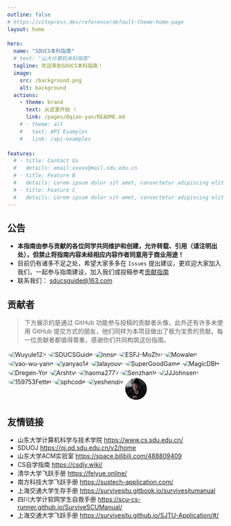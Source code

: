 ```yaml
---
outline: false
# https://vitepress.dev/reference/default-theme-home-page
layout: home

hero:
  name: "SDUCS本科指南"
  # text: "山大计算机本科指南"
  tagline: 欢迎来到SDUCS本科指南！
  image:
    src: /background.png
    alt: background
  actions:
    - theme: brand
      text: 从这里开始 !
      link: /pages/0qian-yan/README.md
    # - theme: alt
    #   text: API Examples
    #   link: /api-examples

features:
  # - title: Contact Us
  #   details: email:xxxxx@mail.sdu.edu.cn
  # - title: Feature B
  #   details: Lorem ipsum dolor sit amet, consectetur adipiscing elit
  # - title: Feature C
  #   details: Lorem ipsum dolor sit amet, consectetur adipiscing elit
---
```


<style>
.VPHomeHero .image {
  max-width: 420px !important; /* 默认280，可调大 */
  width: 420px !important;
  height: auto !important;
}
@media (min-width: 640px) {
  .VPHomeHero .image {
    max-width: 540px !important;
    width: 540px !important;
  }
}
</style>

## 公告
- **本指南由参与贡献的各位同学共同维护和创建，允许转载、引用（请注明出处），但禁止将指南内容未经相应内容作者同意用于商业用途！**
- 目前仍有诸多不足之处，希望大家多多在 `Issues` 提出建议，更欢迎大家加入我们，一起参与指南建设，加入我们或投稿参考[贡献指南](join.md)
- 联系我们： sducsguide@163.com

## 贡献者

> 下方展示的是通过 GitHub 功能参与投稿的贡献者头像，此外还有许多未使用 GitHub 提交方式的朋友，他们同样为本项目做出了极为宝贵的贡献。每一位贡献者都值得尊重，感谢你们共同构筑这份指南。

<div style="display: flex; flex-wrap: wrap;">

<div style="margin: 2px;">
  <a>
    <img src="https://avatars.githubusercontent.com/u/93558445?v=4" alt="Wuyule123" style="width: 50px; height: 50px; border-radius: 50%;"/>
  </a>
</div>
      
<div style="margin: 2px;">
  <a>
    <img src="https://avatars.githubusercontent.com/u/214280146?v=4" alt="SDUCSGuide" style="width: 50px; height: 50px; border-radius: 50%;"/>
  </a>
</div>
      
<div style="margin: 2px;">
  <a>
    <img src="https://avatars.githubusercontent.com/u/109359652?v=4" alt="innsn" style="width: 50px; height: 50px; border-radius: 50%;"/>
  </a>
</div>
      
<div style="margin: 2px;">
  <a>
    <img src="https://avatars.githubusercontent.com/u/139056883?v=4" alt="ESFJ-MoZhu" style="width: 50px; height: 50px; border-radius: 50%;"/>
  </a>
</div>
      
<div style="margin: 2px;">
  <a>
    <img src="https://avatars.githubusercontent.com/u/88531871?v=4" alt="Mowalen" style="width: 50px; height: 50px; border-radius: 50%;"/>
  </a>
</div>
      
<div style="margin: 2px;">
  <a>
    <img src="https://avatars.githubusercontent.com/u/115643176?v=4" alt="yao-wu-yang" style="width: 50px; height: 50px; border-radius: 50%;"/>
  </a>
</div>
      
<div style="margin: 2px;">
  <a>
    <img src="https://avatars.githubusercontent.com/u/95868242?v=4" alt="yanyao14" style="width: 50px; height: 50px; border-radius: 50%;"/>
  </a>
</div>
      
<div style="margin: 2px;">
  <a>
    <img src="https://avatars.githubusercontent.com/u/93507387?v=4" alt="lalayouyi" style="width: 50px; height: 50px; border-radius: 50%;"/>
  </a>
</div>
      
<div style="margin: 2px;">
  <a>
    <img src="https://avatars.githubusercontent.com/u/39123432?v=4" alt="SuperGoodGame" style="width: 50px; height: 50px; border-radius: 50%;"/>
  </a>
</div>
      
<div style="margin: 2px;">
  <a>
    <img src="https://avatars.githubusercontent.com/u/118536009?v=4" alt="MagicDBH" style="width: 50px; height: 50px; border-radius: 50%;"/>
  </a>
</div>
      
<div style="margin: 2px;">
  <a>
    <img src="https://avatars.githubusercontent.com/u/54179862?v=4" alt="Dregen-Yor" style="width: 50px; height: 50px; border-radius: 50%;"/>
  </a>
</div>
      
<div style="margin: 2px;">
  <a>
    <img src="https://avatars.githubusercontent.com/u/140566610?v=4" alt="Arshtyi" style="width: 50px; height: 50px; border-radius: 50%;"/>
  </a>
</div>
      
<div style="margin: 2px;">
  <a>
    <img src="https://avatars.githubusercontent.com/u/94169263?v=4" alt="haoma2772" style="width: 50px; height: 50px; border-radius: 50%;"/>
  </a>
</div>
      
<div style="margin: 2px;">
  <a>
    <img src="https://avatars.githubusercontent.com/u/211297369?v=4" alt="Senzhan9" style="width: 50px; height: 50px; border-radius: 50%;"/>
  </a>
</div>
      
<div style="margin: 2px;">
  <a>
    <img src="https://avatars.githubusercontent.com/u/112069559?v=4" alt="JJJohnsen1" style="width: 50px; height: 50px; border-radius: 50%;"/>
  </a>
</div>
      
<div style="margin: 2px;">
  <a>
    <img src="https://avatars.githubusercontent.com/u/93355839?v=4" alt="159753Fetter" style="width: 50px; height: 50px; border-radius: 50%;"/>
  </a>
</div>
      
<div style="margin: 2px;">
  <a>
    <img src="https://avatars.githubusercontent.com/u/48880277?v=4" alt="sphcode" style="width: 50px; height: 50px; border-radius: 50%;"/>
  </a>
</div>
      
<div style="margin: 2px;">
  <a>
    <img src="https://avatars.githubusercontent.com/u/110225796?v=4" alt="yeshengjv" style="width: 50px; height: 50px; border-radius: 50%;"/>
  </a>
</div>

<div style="margin: 2px;">
  <a>
    <img src="./assets/Jo-de-tou.png" alt="yeshengjv" style="width: 50px; height: 50px; border-radius: 50%;"/>
  </a>
</div>
      </div>


      



## 友情链接

- 山东大学计算机科学与技术学院 https://www.cs.sdu.edu.cn/
- SDUOJ https://oj.qd.sdu.edu.cn/v2/home
- 山东大学ACM实验室 https://space.bilibili.com/488809409
- CS自学指南 https://csdiy.wiki/
- 清华大学飞跃手册 https://feiyue.online/
- 南方科技大学飞跃手册 https://sustech-application.com/
- 上海交通大学生存手册 https://survivesjtu.gitbook.io/survivesjtumanual
- 四川大学计软网学生自救手册 https://scu-cs-runner.github.io/SurviveSCUManual/
- 上海交通大学飞跃手册 https://survivesjtu.github.io/SJTU-Application/#/
